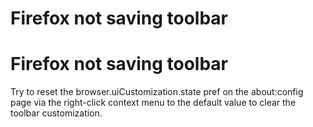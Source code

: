 # Firefox not saving toolbar

Firefox not saving toolbar
======================
Try to reset the browser.uiCustomization.state pref on the 
about:config page via the right-click context menu to the 
default value to clear the toolbar customization. 


